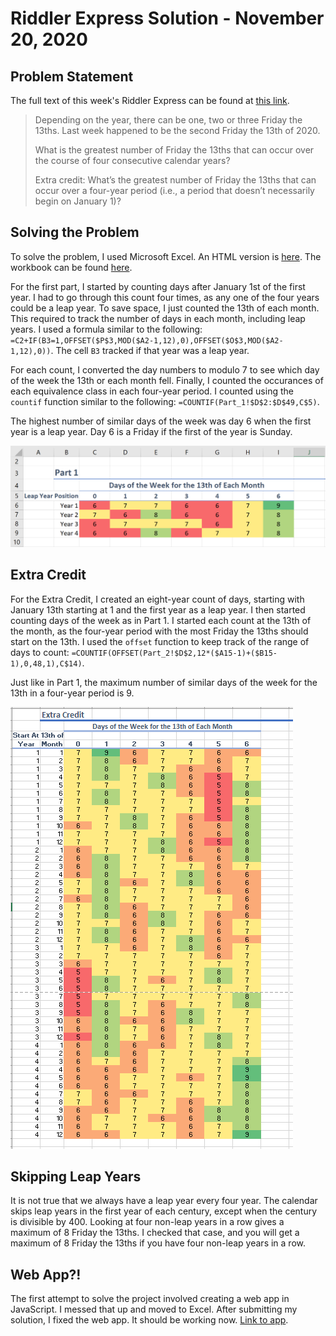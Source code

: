 # Riddler Express Solution - November 20, 2020

## Problem Statement

The full text of this week's Riddler Express can be found at [this link](https://fivethirtyeight.com/features/can-you-pass-the-cranberry-sauce/).

>Depending on the year, there can be one, two or three Friday the 13ths. Last week happened to be the second Friday the 13th of 2020.
>
>What is the greatest number of Friday the 13ths that can occur over the course of four consecutive calendar years?
>
>Extra credit: What’s the greatest number of Friday the 13ths that can occur over a four-year period (i.e., a period that doesn’t necessarily begin on January 1)?

## Solving the Problem
To solve the problem, I used Microsoft Excel. An HTML version is [here](Riddler_Express.htm). The workbook can be found [here](Riddler_Express.xlsx).

For the first part, I started by counting days after January 1st of the first year. I had to go through this count four times, as any one of the four years could be a leap year. To save space, I just counted the 13th of each month. This required to track the number of days in each month, including leap years. I used a formula similar to the following:
`=C2+IF(B3=1,OFFSET($P$3,MOD($A2-1,12),0),OFFSET($O$3,MOD($A2-1,12),0))`.
The cell `B3` tracked if that year was a leap year.

For each count, I converted the day numbers to modulo 7 to see which day of the week the 13th or each month fell. Finally, I counted the occurances of each equivalence class in each four-year period. I counted using the `countif` function similar to the following: `=COUNTIF(Part_1!$D$2:$D$49,C$5)`.

The highest number of similar days of the week was day 6 when the first year is a leap year. Day 6 is a Friday if the first of the year is Sunday.

![Screenshot of Workbook for Part 1](Part_1-Screenshot.png)

## Extra Credit
For the Extra Credit, I created an eight-year count of days, starting with January 13th starting at 1 and the first year as a leap year. I then started counting days of the week as in Part 1. I started each count at the 13th of the month, as the four-year period with the most Friday the 13ths should start on the 13th. I used the `offset` function to keep track of the range of days to count: `=COUNTIF(OFFSET(Part_2!$D$2,12*($A15-1)+($B15-1),0,48,1),C$14)`.

Just like in Part 1, the maximum number of similar days of the week for the 13th in a four-year period is 9.

![Screenshot of Workbook for Extra Credit](Extra_Credit-Screenshot.png)

## Skipping Leap Years
It is not true that we always have a leap year every four year. 
The calendar skips leap years in the first year of each century, except when the century is divisible by 400. Looking at four non-leap years in a row gives a maximum of 8 Friday the 13ths.
I checked that case, and you will get a maximum of 8 Friday the 13ths if you have four non-leap years in a row.

## Web App?!
The first attempt to solve the project involved creating a web app in JavaScript. I messed that up and moved to Excel. After submitting my solution, I fixed 
the web app. It should be working now.
[Link to app](calendar.html).

